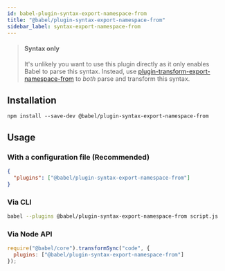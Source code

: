 ```yaml
---
id: babel-plugin-syntax-export-namespace-from
title: "@babel/plugin-syntax-export-namespace-from"
sidebar_label: syntax-export-namespace-from
---
```


> #### Syntax only
>
> It's unlikely you want to use this plugin directly as it only enables Babel to parse this syntax. Instead, use [plugin-transform-export-namespace-from](plugin-transform-export-namespace-from.md) to _both_ parse and transform this syntax.

## Installation

```shell npm2yarn
npm install --save-dev @babel/plugin-syntax-export-namespace-from
```

## Usage

### With a configuration file (Recommended)

```json title="babel.config.json"
{
  "plugins": ["@babel/plugin-syntax-export-namespace-from"]
}
```

### Via CLI

```sh title="Shell"
babel --plugins @babel/plugin-syntax-export-namespace-from script.js
```

### Via Node API

```js title="JavaScript"
require("@babel/core").transformSync("code", {
  plugins: ["@babel/plugin-syntax-export-namespace-from"]
});
```


